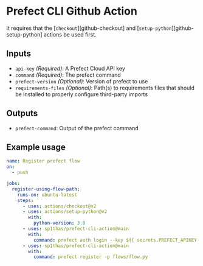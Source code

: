 # Prefect CLI Github Action

It requires that the [`checkout`][github-checkout] and [`setup-python`][github-setup-python] actions be used first.

## Inputs

 - `api-key` _(Required)_: A Prefect Cloud API key
 - `command` _(Required)_: The prefect command
 - `prefect-version` _(Optional)_:  Version of prefect to use
 - `requirements-files` _(Optional)_: Path(s) to requirements files that should be installed to properly configure third-party imports

## Outputs

 - `prefect-command`: Output of the prefect command

## Example usage

```yaml
name: Register prefect flow
on:
  - push

jobs:
  register-using-flow-path:
    runs-on: ubuntu-latest
    steps:
      - uses: actions/checkout@v2
      - uses: actions/setup-python@v2
        with:
          python-version: 3.8
      - uses: sp1thas/prefect-cli-action@main
        with:
          command: prefect auth login --key ${{ secrets.PREFECT_APIKEY }}
      - uses: sp1thas/prefect-cli-action@main
        with:
          command: prefect register -p flows/flow.py
```
